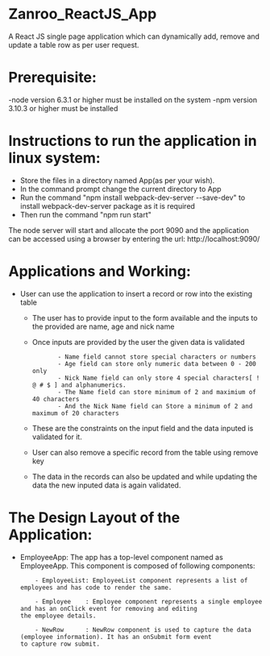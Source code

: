 # Zanroo_ReactJS_App
A React JS single page application which can dynamically add, remove and update a table row as per user request.

# Prerequisite:
-node version 6.3.1 or higher must be installed on the system
-npm version 3.10.3 or higher must be installed 

# Instructions to run the application in linux system:
- Store the files in a directory named App(as per your wish).
- In the command prompt change the current directory to App 
- Run the command "npm install webpack-dev-server --save-dev" to install webpack-dev-server package as it is required
- Then run the command "npm run start"

The node server will start and allocate the port 9090 and the application can be accessed using a browser by entering the
url: http://localhost:9090/

# Applications and Working:
- User can use the application to insert a record or row into the existing table
  - The user has to provide input to the form available and the inputs to the provided are name, age and nick name
  - Once inputs are provided by the user the given data is validated
  
               - Name field cannot store special characters or numbers
               - Age field can store only numeric data between 0 - 200 only
               - Nick Name field can only store 4 special characters[ ! @ # $ ] and alphanumerics.
               - The Name field can store minimum of 2 and maximium of 40 characters
               - And the Nick Name field can Store a minimum of 2 and maximum of 20 characters
    
  - These are the constraints on the input field and the data inputed is validated for it.
  - User can also remove a specific record from the table using remove key
  - The data in the records can also be updated and while updating the data the new inputed data is again validated.
  
# The Design Layout of the Application:
- EmployeeApp: The app has a top-level component named as EmployeeApp. This component is composed of following components:
               
          - EmployeeList: EmployeeList component represents a list of employees and has code to render the same.

          - Employee    : Employee component represents a single employee and has an onClick event for removing and editing                             the employee details.

          - NewRow      : NewRow component is used to capture the data (employee information). It has an onSubmit form event                           to capture row submit.
